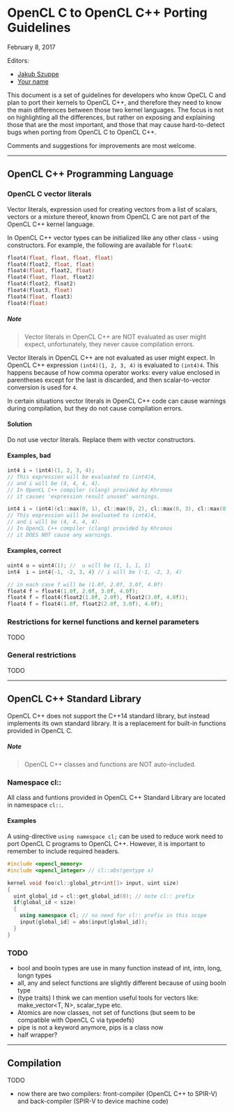 # OpenCL C to OpenCL C++ Porting Guidelines

February 8, 2017

Editors:

* [Jakub Szuppe](#)
* [Your name](#)

This document is a set of guidelines for developers who know OpeCL C and plan to
port their kernels to OpenCL C++, and therefore they need to know the main 
differences between those two kernel languages.
The focus is not on highlighting all the differences, but rather on exposing
and explaining those that are the most important, and those that may cause 
hard-to-detect bugs when porting from OpenCL C to OpenCL C++.

Comments and suggestions for improvements are most welcome. 

---
## OpenCL C++ Programming Language

### OpenCL C vector literals

Vector literals, expression used for creating vectors from a list of scalars, 
vectors or a mixture thereof, known from OpenCL C are not part of the OpenCL C++ 
kernel language. 

In OpenCL C++ vector types can be initialized like any other class - using 
constructors. For example, the following are available for `float4`:

```cpp
float4(float, float, float, float)
float4(float2, float, float)
float4(float, float2, float)
float4(float, float, float2)
float4(float2, float2)
float4(float3, float)
float4(float, float3)
float4(float)
```

##### Note
> Vector literals in OpenCL C++ are NOT evaluated as user might expect, 
unfortunately, they never cause compilation errors.

Vector literals in OpenCL C++ are not evaluated as user might expect.
In OpenCL C++ expression `(int4)(1, 2, 3, 4)` is evaluated to `(int4)4`. 
This happens because of how comma operator works: every value enclosed in
parentheses except for the last is discarded, and then scalar-to-vector 
conversion is used for `4`. 

In certain situations vector literals in OpenCL C++ code can cause warnings
during compilation, but they do not cause compilation errors. 

#### Solution

Do not use vector literals. Replace them with vector constructors.

#### Examples, bad

```cpp
int4 i = (int4)(1, 2, 3, 4); 
// This expression will be evaluated to (int4)4,
// and i will be (4, 4, 4, 4).
// In OpenCL C++ compiler (clang) provided by Khronos
// it causes 'expression result unused' warnings.

int4 i = (int4)(cl::max(0, 1), cl::max(0, 2), cl::max(0, 3), cl::max(0, 4))
// This expression will be evaluated to (int4)4,
// and i will be (4, 4, 4, 4).
// In OpenCL C++ compiler (clang) provided by Khronos
// it DOES NOT cause any warnings.
```

#### Examples, correct

```cpp
uint4 u = uint4(1); //  u will be (1, 1, 1, 1)
int4  i = int4{-1, -2, 3, 4} // i will be (-1, -2, 3, 4)

// in each case f will be (1.0f, 2.0f, 3.0f, 4.0f)
float4 f = float4(1.0f, 2.0f, 3.0f, 4.0f); 
float4 f = float4(float2(1.0f, 2.0f), float2(3.0f, 4.0f));
float4 f = float4(1.0f, float2(2.0f, 3.0f), 4.0f);
```

### Restrictions for kernel functions and kernel parameters

TODO

### General restrictions

TODO

---
## OpenCL C++ Standard Library

OpenCL C++ does not support the C++14 standard library, but instead implements its
own standard library. It is a replacement for built-in functions provided in
OpenCL C.

##### Note
> OpenCL C++ classes and functions are NOT auto-included.

### Namespace cl::

All class and funtions provided in OpenCL C++ Standard Library are located in
namespace `cl::`.

#### Examples

A using-directive `using namespace cl;` can be used to reduce work need to port
OpenCL C programs to OpenCL C++. However, it is important to remember to include
required headers.

```cpp
#include <opencl_memory>
#include <opencl_integer> // cl::abs(gentype x)

kernel void foo(cl::global_ptr<int[]> input, uint size)
{
  uint global_id = cl::get_global_id(0); // note cl:: prefix
  if(global_id < size)
  {
    using namespace cl; // no need for cl:: prefix in this scope
    input[global_id] = abs(input[global_id]);
  }
}
```

### TODO

* bool and booln types are use in many function instead of int, intn, long, longn
types
* all, any and select functions are slightly different because of using booln type
* (type traits) I think we can mention useful tools for vectors like:
make_vector<T, N>, scalar_type<T> etc.
* Atomics are now classes, not set of functions (but seem to be compatible 
with OpenCL C via typedefs)
* pipe is not a keyword anymore, pips is a class now
* half wrapper?

---
## Compilation

TODO

* now there are two compilers: front-compiler (OpenCL C++ to SPIR-V) and 
back-compiler (SPIR-V to device machine code)
